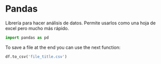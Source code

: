 # Pandas


  
Librería para hacer análisis de datos. Permite usarlos como una hoja de excel pero mucho más rápido.

```python
import pandas as pd
```

To save a file at the end you can use the next function: 
```py
df.to_csv('file_title.csv')
```
